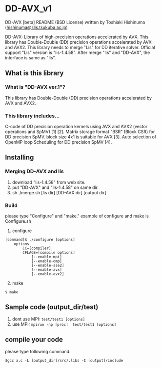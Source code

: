 # DD-AVX\_v1
DD-AVX [beta] README (BSD License)
written by Toshiaki Hishinuma (hishinuma@slis.tsukuba.ac.jp)

DD-AVX: Library of high-precision operations accelerated by AVX.
This library has Double-Double (DD) precision operations accelerated by AVX and AVX2.
This library needs to merge "Lis" for DD iterative solver.
Official support "Lis" version is "lis-1.4.58".
After merge "lis" and "DD-AVX", the interface is same as "lis".

## What is this library

### What is "DD-AVX ver.1"?
This library has Double-Double (DD) precision operations accelerated by AVX and AVX2.

### This library includes...
C-code of DD precision operation kernels using AVX and AVX2 (vector operations and SpMV) [1] [2].
Matrix storage format "BSR" (Block CSR) for DD precision SpMV.
block size 4x1 is suitable for AVX [3].
Auto selection of OpenMP loop Scheduling for DD precision SpMV [4].

## Installing

### Merging DD-AVX and lis

1. download "lis-1.4.58" from web site.
2. put "DD-AVX" and "lis-1.4.58" on same dir.
3. sh ./merge.sh [lis dir] [DD-AVX dir] [output dir]


### Build
please type "Configure" and "make." example of configure and make is Configure.sh

1. configure 
        
```
[command]$ ./configure [options]
	options
	 	CC=[compiler]
		CFLAGS=[compile options]
			[--enable-mpi]
			[--enable-omp]
			[--enable-sse2]
			[--enable-avx]
			[--enable-avx2]
```
	
2. make


```
$ make
```

## Sample code (output_dir/test)

1. dont use MPI: `test/test1 [options]`
2. use MPI: `mpirun -np [proc]  test/test1 [options]`

## compile your code

please type following command.

```
$gcc a.c -L [output_dir]/src/.libs -I [output]/include
```
